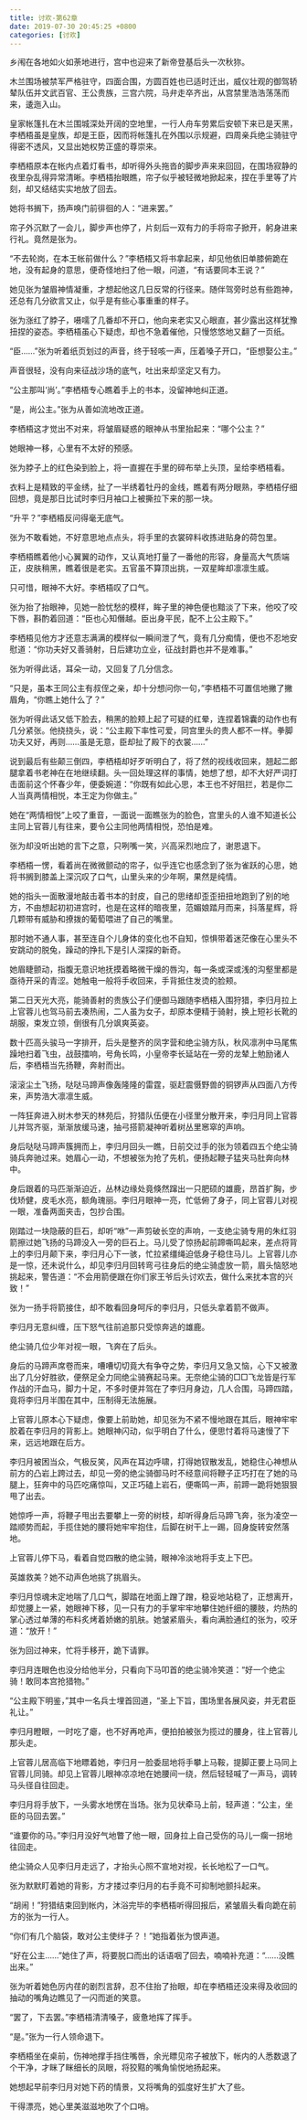 ```yaml
---
title: 讨欢-第62章
date: 2019-07-30 20:45:25 +0800
categories: [讨欢]
---
```


乡闱在各地如火如荼地进行，宫中也迎来了新帝登基后头一次秋狝。

木兰围场被禁军严格驻守，四面合围，方圆百姓也已适时迁出，威仪壮观的御驾轿辇队伍并文武百官、王公贵族，三宫六院，马弁走卒齐出，从宫禁里浩浩荡荡而来，逶迤入山。

皇家帐篷扎在木兰围城深处开阔的空地里，一行人舟车劳累后安顿下来已是天黑，李栖梧虽是皇族，却是王臣，因而将帐篷扎在外围以示规避，四周亲兵绝尘骑驻守得密不透风，又显出她权势正盛的尊崇来。

李栖梧原本在帐内点着灯看书，却听得外头拖沓的脚步声来来回回，在围场寂静的夜里杂乱得异常清晰。李栖梧抬眼瞧，帘子似乎被轻微地掀起来，捏在手里等了片刻，却又结结实实地放了回去。

她将书搁下，扬声唤门前徘徊的人：“进来罢。”

帘子外沉默了一会儿，脚步声也停了，片刻后一双有力的手将帘子掀开，躬身进来行礼。竟然是张为。

“不去轮岗，在本王帐前做什么？”李栖梧又将书拿起来，却见他依旧单膝俯跪在地，没有起身的意思，便奇怪地扫了他一眼，问道，“有话要同本王说？”

她见张为皱眉神情凝重，才想起他这几日反常的行径来。随伴驾旁时总有些跑神，还总有几分欲言又止，似乎是有些心事重重的样子。

张为涨红了脖子，嗫嚅了几番却不开口，他向来老实又心眼直，甚少露出这样犹豫扭捏的姿态。李栖梧虽心下疑虑，却也不急着催他，只慢悠悠地又翻了一页纸。

“臣……”张为听着纸页划过的声音，终于轻咳一声，压着嗓子开口，“臣想娶公主。”

声音很轻，没有向来征战沙场的底气，吐出来却坚定又有力。

“公主那叫‘尚’。”李栖梧专心瞧着手上的书本，没留神地纠正道。

“是，尚公主。”张为从善如流地改正道。

李栖梧这才觉出不对来，将皱眉疑惑的眼神从书里抬起来：“哪个公主？”

她眼神一移，心里有不太好的预感。

张为脖子上的红色染到脸上，将一直握在手里的碎布举上头顶，呈给李栖梧看。

衣料上是精致的平金绣，扯了一半绣着牡丹的金线，瞧着有两分眼熟，李栖梧仔细回想，竟是那日比试时李归月袖口上被撕拉下来的那一块。

“升平？”李栖梧反问得毫无底气。

张为不敢看她，不好意思地点点头，将手里的衣裳碎料收拣进贴身的荷包里。

李栖梧瞧着他小心翼翼的动作，又认真地打量了一番他的形容，身量高大气质端正，皮肤稍黑，瞧着很是老实。五官虽不算顶出挑，一双星眸却凛凛生威。

只可惜，眼神不大好。李栖梧叹了口气。

张为抬了抬眼神，见她一脸忧愁的模样，眸子里的神色便也黯淡了下来，他咬了咬下唇，斟酌着回道：“臣也心知僭越。臣出身平民，配不上公主殿下。”

李栖梧见他方才还意志满满的模样似一瞬间泄了气，竟有几分痴情，便也不忍地安慰道：“你功夫好又善骑射，日后建功立业，征战封爵也并不是难事。”

张为听得此话，耳朵一动，又回复了几分信念。

“只是，虽本王同公主有叔侄之亲，却十分想问你一句，”李栖梧不可置信地撇了撇眉角，“你瞧上她什么了？”

张为听得此话又低下脸去，稍黑的脸颊上起了可疑的红晕，连捏着锦囊的动作也有几分紧张。他挠挠头，说：“公主殿下率性可爱，同宫里头的贵人都不一样。拳脚功夫又好，再则……虽是无意，臣却扯了殿下的衣裳……”

说到最后有些颠三倒四，李栖梧却好歹听明白了，将了然的视线收回来，翘起二郎腿拿着书老神在在地继续翻。头一回处理这样的事情，她想了想，却不大好严词打击面前这个怀春少年，便委婉道：“你既有如此心思，本王也不好阻拦，若是你二人当真两情相悦，本王定为你做主。”

她在“两情相悦”上咬了重音，一面说一面瞧张为的脸色，宫里头的人谁不知道长公主同上官蓉儿有往来，要令公主同他两情相悦，恐怕是难。

张为却没听出她的言下之意，只咧嘴一笑，兴高采烈地应了，谢恩退下。

李栖梧一愣，看着尚在微微颤动的帘子，似乎连它也感念到了张为雀跃的心思，她将书搁到膝盖上深沉叹了口气，山里头来的少年啊，果然是纯情。

她的指头一面散漫地敲击着书本的封皮，自己的思绪却歪歪扭扭地跑到了别的地方，不由想起初初进宫时，也是在这样的暗夜里，范媚娘踏月而来，抖落星辉，将几颗带有威胁和撩拨的葡萄喂进了自己的嘴里。

那时她不通人事，甚至连自个儿身体的变化也不自知，惊惧带着迷茫像在心里头不安跳动的脱兔，躁动的挣扎下是引人深探的新奇。

她眉睫颤动，指腹无意识地抚摸着略微干燥的唇沟，每一条或深或浅的沟壑里都是亟待开采的青涩。她触电一般将手收回来，手背抵住发烫的脸颊。

第二日天光大亮，能骑善射的贵族公子们便御马跟随李栖梧入围狩猎，李归月拉上上官蓉儿也驾马前去凑热闹，二人虽为女子，却原本便精于骑射，换上短衫长靴的胡服，束发立领，倒很有几分飒爽英姿。

数十匹高头骏马一字排开，后头是整齐的凤字营和绝尘骑方队，秋风凛冽中马尾焦躁地扫着飞虫，战鼓擂响，号角长鸣，小皇帝李长延站在一旁的龙辇上勉励诸人后，李栖梧当先扬鞭，奔射而出。

滚滚尘土飞扬，哒哒马蹄声像轰隆隆的雷霆，驱赶震慑野兽的铜锣声从四面八方传来，声势浩大凛凛生威。

一阵狂奔进入树木参天的林苑后，狩猎队伍便在小径里分散开来，李归月同上官蓉儿并驾齐驱，渐渐放缓马速，抽弓搭箭凝神听着树丛里窸窣的声响。

身后哒哒马蹄声簇拥而上，李归月回头一瞧，日前交过手的张为领着四五个绝尘骑骑兵奔驰过来。她眉心一动，不想被张为抢了先机，便扬起鞭子猛夹马肚奔向林中。

身后跟着的马匹渐渐迫近，丛林边缘处竟倏然蹿出一只肥硕的雄鹿，昂首扩胸，步伐矫健，皮毛水亮，额角瑰丽。李归月眼神一亮，忙低俯了身子，同上官蓉儿对视一眼，准备两面夹击，包抄合围。

刚踏过一块隐蔽的巨石，却听“咻”一声剪破长空的声响，一支绝尘骑专用的朱红羽箭擦过她飞扬的马蹄没入一旁的巨石上。马儿受了惊扬起前蹄嘶鸣起来，差点将背上的李归月颠下来，李归月心下一骇，忙拉紧缰绳迫低身子稳住马儿。上官蓉儿亦是一惊，还未说什么，却见李归月回转弯弓往身后的绝尘骑虚放一箭，眉头恼怒地挑起来，警告道：“不会用箭便跟在你们家王爷后头讨欢去，做什么来扰本宫的兴致！”

张为一扬手将箭接住，却不敢看回身呵斥的李归月，只低头拿着箭不做声。

李归月无意纠缠，压下怒气往前追那只受惊奔逃的雄鹿。

绝尘骑几位少年对视一眼，飞奔在了后头。

身后的马蹄声席卷而来，嘈嘈切切竟大有争夺之势，李归月又急又恼，心下又被激出了几分好胜欲，便祭足全力同绝尘骑赛起马来。无奈绝尘骑的□□飞龙皆是行军作战的汗血马，脚力十足，不多时便并驾在了李归月身边，几人合围，马蹄四踏，竟将李归月半围在其中，压制得无法施展。

上官蓉儿原本心下疑虑，像要上前助她，却见张为不紧不慢地跟在其后，眼神牢牢胶着在李归月的背影上。她眼神闪动，似乎明白了什么，便思忖着将马速慢了下来，远远地跟在后方。

李归月被困当众，气极反笑，风声在耳边呼啸，打得她钗散发乱，她稳住心神想从前方的凸岩上跨过去，却见一旁的绝尘骑御马时不经意间将鞭子正巧打在了她的马腿上，狂奔中的马匹吃痛惊叫，又正巧磕上岩石，便嘶鸣一声，前蹄一跪将她狠狠甩了出去。

她惊呼一声，将鞭子甩出去要攀上一旁的树枝，却听得身后马蹄飞奔，张为凌空一踏顺势而起，手揽住她的腰将她牢牢抱住，后脚在树干上一踢，回身旋转安然落地。

上官蓉儿停下马，看着自觉四散的绝尘骑，眼神冷淡地将手支上下巴。

英雄救美？她不动声色地挑了挑眉头。

李归月惊魂未定地喘了几口气，脚踏在地面上蹭了蹭，稳妥地站稳了，正想离开，却觉腰上一紧，她眼神下移，见一只有力的手掌牢牢地攀住她纤细的腰肢，灼热的掌心透过单薄的布料炙烤着娇嫩的肌肤。她皱紧眉头，看向满脸通红的张为，咬牙道：“放开！”

张为回过神来，忙将手移开，跪下请罪。

李归月连眼色也没分给他半分，只看向下马叩首的绝尘骑冷笑道：“好一个绝尘骑！敢同本宫抢猎物。”

“公主殿下明鉴，”其中一名兵士埋首回道，“圣上下旨，围场里各展风姿，并无君臣礼让。”

李归月瞪眼，一时吃了瘪，也不好再呛声，便拍拍被张为揽过的腰身，往上官蓉儿那头走。

上官蓉儿居高临下地瞟着她，李归月一脸委屈地将手攀上马鞍，提脚正要上马同上官蓉儿同骑。却见上官蓉儿眼神凉凉地在她腰间一绕，然后轻轻喊了一声马，调转马头径自往回走。

李归月将手放下，一头雾水地愣在当场。张为见状牵马上前，轻声道：“公主，坐臣的马回去罢。”

“谁要你的马。”李归月没好气地瞥了他一眼，回身拉上自己受伤的马儿一瘸一拐地往回走。

绝尘骑众人见李归月走远了，才抬头心照不宣地对视，长长地松了一口气。

张为默默盯着她的背影，方才搂过李归月的右手竟不可抑制地颤抖起来。

“胡闹！”狩猎结束回到帐内，沐浴完毕的李栖梧听得回报后，紧皱眉头看向跪在前方的张为一行人。

“你们有几个脑袋，敢对公主使绊子？！”她指着张为恨声道。

“好在公主……”她住了声，将要脱口而出的话语咽了回去，喃喃补充道：“……没瞧出来。”

张为听着她色厉内荏的剧烈言辞，忍不住抬了抬眼，却在李栖梧还没来得及收回的抽动的嘴角边瞧见了一闪而逝的笑意。

“罢了，下去罢。”李栖梧清清嗓子，疲惫地挥了挥手。

“是。”张为一行人领命退下。

李栖梧坐在桌前，伤神地撑手挡住嘴唇，余光瞟见帘子被放下，帐内的人悉数退了个干净，才眯了眯细长的凤眼，将狡黠的嘴角愉悦地扬起来。

她想起早前李归月对她下药的情景，又将嘴角的弧度好生扩大了些。

干得漂亮，她心里美滋滋地吹了个口哨。

